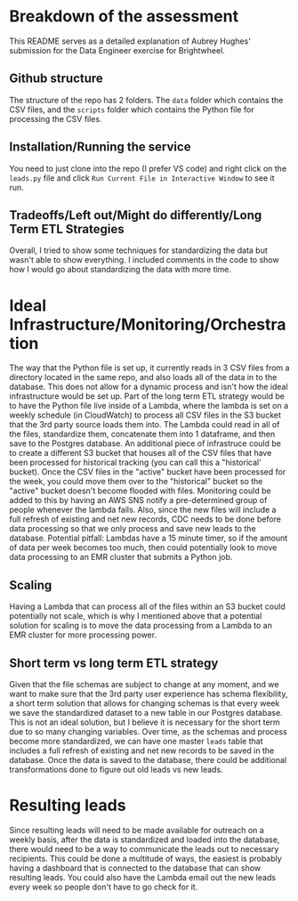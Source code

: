 # Breakdown of the assessment
This README serves as a detailed explanation of Aubrey Hughes' submission for the Data Engineer exercise for Brightwheel.

## Github structure
The structure of the repo has 2 folders. The `data` folder which contains the CSV files, and the `scripts` folder which contains the Python file for processing the CSV files.

## Installation/Running the service
You need to just clone into the repo (I prefer VS code) and right click on the `leads.py` file and click `Run Current File in Interactive Window` to see it run.

## Tradeoffs/Left out/Might do differently/Long Term ETL Strategies
Overall, I tried to show some techniques for standardizing the data but wasn't able to show everything. I included comments in the code to show how I would go about standardizing the data with more time.

# Ideal Infrastructure/Monitoring/Orchestration
The way that the Python file is set up, it currently reads in 3 CSV files from a directory located in the same repo, and also loads all of the data in to the database. This does not allow for a dynamic process and isn't how the ideal infrastructure would be set up. Part of the long term ETL strategy would be to have the Python file live inside of a Lambda, where the lambda is set on a weekly schedule (in CloudWatch) to process all CSV files in the S3 bucket that the 3rd party source loads them into. The Lambda could read in all of the files, standardize them, concatenate them into 1 dataframe, and then save to the Postgres database. An additional piece of infrastruce could be to create a different S3 bucket that houses all of the CSV files that have been processed for historical tracking (you can call this a "historical' bucket). Once the CSV files in the "active" bucket have been processed for the week, you could move them over to the "historical" bucket so the "active" bucket doesn't become flooded with files. Monitoring could be added to this by having an AWS SNS notify a pre-determined group of people whenever the lambda fails.
Also, since the new files will include a full refresh of existing and net new records, CDC needs to be done before data processing so that we only process and save new leads to the database.
Potential pitfall: Lambdas have a 15 minute timer, so if the amount of data per week becomes too much, then could potentially look to move data processing to an EMR cluster that submits a Python job.

## Scaling
Having a Lambda that can process all of the files within an S3 bucket could potentially not scale, which is why I mentioned above that a potential solution for scaling is to move the data processing from a Lambda to an EMR cluster for more processing power.

## Short term vs long term ETL strategy
Given that the file schemas are subject to change at any moment, and we want to make sure that the 3rd party user experience has schema flexibility, a short term solution that allows for changing schemas is that every week we save the standardized dataset to a new table in our Postgres database. This is not an ideal solution, but I believe it is necessary for the short term due to so many changing variables. Over time, as the schemas and process become more standardized, we can have one master `leads` table that includes a full refresh of existing and net new records to be saved in the database. Once the data is saved to the database, there could be additional transformations done to figure out old leads vs new leads.

# Resulting leads
Since resulting leads will need to be made available for outreach on a weekly basis, after the data is standardized and loaded into the database, there would need to be a way to communicate the leads out to necessary recipients. This could be done a multitude of ways, the easiest is probably having a dashboard that is connected to the database that can show resulting leads. You could also have the Lambda email out the new leads every week so people don't have to go check for it.
